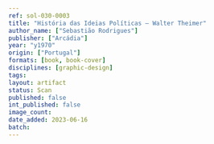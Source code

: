 ```yaml
---
ref: sol-030-0003
title: "História das Ideias Políticas — Walter Theimer"
author_name: ["Sebastião Rodrigues"]
publisher: ["Arcádia"]
year: "y1970"
origin: ["Portugal"]
formats: [book, book-cover]
disciplines: [graphic-design]
tags:
layout: artifact
status: Scan
published: false
int_published: false
image_count:
date_added: 2023-06-16
batch:
---
```

